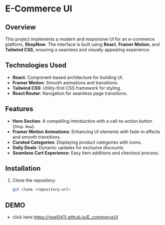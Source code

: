 # E-Commerce UI

## Overview

This project implements a modern and responsive UI for an e-commerce platform, **ShopNow**. The interface is built using **React**, **Framer Motion**, and **Tailwind CSS**, ensuring a seamless and visually appealing experience.

## Technologies Used

- **React**: Component-based architecture for building UI.
- **Framer Motion**: Smooth animations and transitions.
- **Tailwind CSS**: Utility-first CSS framework for styling.
- **React Router**: Navigation for seamless page transitions.

## Features

- **Hero Section**: A compelling introduction with a call-to-action button (`Shop Now`).
- **Framer Motion Animations**: Enhancing UI elements with fade-in effects and smooth transitions.
- **Curated Categories**: Displaying product categories with icons.
- **Daily Deals**: Dynamic updates for exclusive discounts.
- **Seamless Cart Experience**: Easy item additions and checkout process.

## Installation

1. Clone the repository:
   ```bash
   git clone <repository-url>
   ```

## DEMO

- click here https://neel0411.github.io/E_commerceUI
